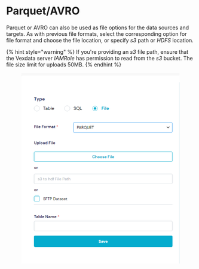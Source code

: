 # Parquet/AVRO

Parquet or AVRO can also be used as file options for the data sources and targets. As with previous file formats, select the corresponding option for file format and choose the file location, or specify _s3_ path or _HDFS_ location.

{% hint style="warning" %}
If you're providing an _s3_ file path, ensure that the Vexdata server _IAMRole_ has permission to read from the _s3_ bucket. The file size limit for uploads 50MB.
{% endhint %}

<figure><img src="../../../../../.gitbook/assets/image (78).png" alt=""><figcaption></figcaption></figure>
